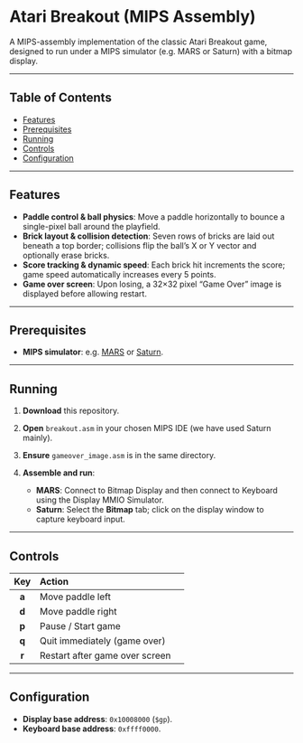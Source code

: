 # Atari Breakout (MIPS Assembly)

A MIPS-assembly implementation of the classic Atari Breakout game, designed to run under a MIPS simulator (e.g. MARS or Saturn) with a bitmap display.

---

## Table of Contents

* [Features](#features)
* [Prerequisites](#prerequisites)
* [Running](#running)
* [Controls](#controls)
* [Configuration](#configuration)

---

## Features

* **Paddle control & ball physics**: Move a paddle horizontally to bounce a single-pixel ball around the playfield.
* **Brick layout & collision detection**: Seven rows of bricks are laid out beneath a top border; collisions flip the ball’s X or Y vector and optionally erase bricks.
* **Score tracking & dynamic speed**: Each brick hit increments the score; game speed automatically increases every 5 points.
* **Game over screen**: Upon losing, a 32×32 pixel “Game Over” image is displayed before allowing restart.

---

## Prerequisites

* **MIPS simulator**: e.g. [MARS](http://courses.missouristate.edu/KenVollmar/MARS/) or [Saturn](https://github.com/ethanjperez/saturn).

---

## Running

1. **Download** this repository.
2. **Open** `breakout.asm` in your chosen MIPS IDE (we have used Saturn mainly).
3. **Ensure** `gameover_image.asm` is in the same directory.
4. **Assemble and run**:

   * **MARS**: Connect to Bitmap Display and then connect to Keyboard using the Display MMIO Simulator.
   * **Saturn**: Select the **Bitmap** tab; click on the display window to capture keyboard input.

---

## Controls

|  Key  | Action                         |   |
| :---: | :----------------------------- | - |
| **a** | Move paddle left               |   |
| **d** | Move paddle right              |   |
| **p** | Pause / Start game             |   |
| **q** | Quit immediately (game over)   |   |
| **r** | Restart after game over screen |   |

---

## Configuration

* **Display base address**: `0x10008000` (`$gp`).
* **Keyboard base address**: `0xffff0000`.